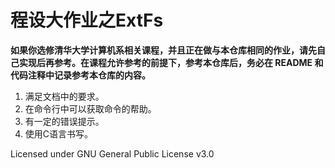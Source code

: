 # 程设大作业之ExtFs

**如果你选修清华大学计算机系相关课程，并且正在做与本仓库相同的作业，请先自己实现后再参考。在课程允许参考的前提下，参考本仓库后，务必在 README 和代码注释中记录参考本仓库的内容。**

1. 满足文档中的要求。
2. 在命令行中可以获取命令的帮助。
3. 有一定的错误提示。
4. 使用C语言书写。

Licensed under GNU General Public License v3.0

